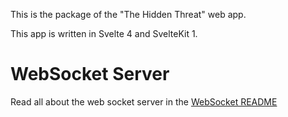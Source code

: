 This is the package of the "The Hidden Threat" web app.

This app is written in Svelte 4 and SvelteKit 1.

# WebSocket Server

Read all about the web socket server in the [WebSocket README](./src/lib/server/web-socket/README.md)
